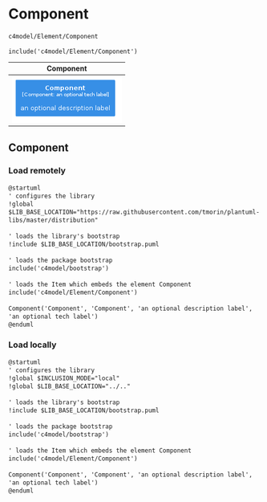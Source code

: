 # Component


```text
c4model/Element/Component
```

```text
include('c4model/Element/Component')
```



| Component |
| :---: |
| ![illustration for Component](../../c4model/Element/Component.Local.png) |




## Component

### Load remotely
```plantuml
@startuml
' configures the library
!global $LIB_BASE_LOCATION="https://raw.githubusercontent.com/tmorin/plantuml-libs/master/distribution"

' loads the library's bootstrap
!include $LIB_BASE_LOCATION/bootstrap.puml

' loads the package bootstrap
include('c4model/bootstrap')

' loads the Item which embeds the element Component
include('c4model/Element/Component')

Component('Component', 'Component', 'an optional description label', 'an optional tech label')
@enduml
```

### Load locally
```plantuml
@startuml
' configures the library
!global $INCLUSION_MODE="local"
!global $LIB_BASE_LOCATION="../.."

' loads the library's bootstrap
!include $LIB_BASE_LOCATION/bootstrap.puml

' loads the package bootstrap
include('c4model/bootstrap')

' loads the Item which embeds the element Component
include('c4model/Element/Component')

Component('Component', 'Component', 'an optional description label', 'an optional tech label')
@enduml
```

